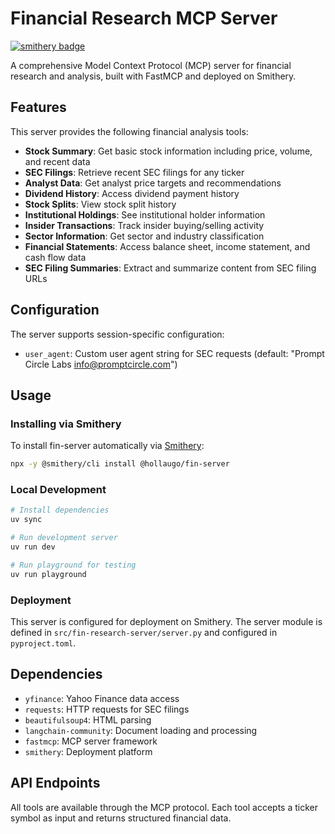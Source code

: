 # Financial Research MCP Server

[![smithery badge](https://smithery.ai/badge/@hollaugo/fin-server)](https://smithery.ai/server/@hollaugo/fin-server)

A comprehensive Model Context Protocol (MCP) server for financial research and analysis, built with FastMCP and deployed on Smithery.

## Features

This server provides the following financial analysis tools:

- **Stock Summary**: Get basic stock information including price, volume, and recent data
- **SEC Filings**: Retrieve recent SEC filings for any ticker
- **Analyst Data**: Get analyst price targets and recommendations
- **Dividend History**: Access dividend payment history
- **Stock Splits**: View stock split history
- **Institutional Holdings**: See institutional holder information
- **Insider Transactions**: Track insider buying/selling activity
- **Sector Information**: Get sector and industry classification
- **Financial Statements**: Access balance sheet, income statement, and cash flow data
- **SEC Filing Summaries**: Extract and summarize content from SEC filing URLs

## Configuration

The server supports session-specific configuration:

- `user_agent`: Custom user agent string for SEC requests (default: "Prompt Circle Labs info@promptcircle.com")

## Usage

### Installing via Smithery

To install fin-server automatically via [Smithery](https://smithery.ai/server/@hollaugo/fin-server):

```bash
npx -y @smithery/cli install @hollaugo/fin-server
```

### Local Development

```bash
# Install dependencies
uv sync

# Run development server
uv run dev

# Run playground for testing
uv run playground
```

### Deployment

This server is configured for deployment on Smithery. The server module is defined in `src/fin-research-server/server.py` and configured in `pyproject.toml`.

## Dependencies

- `yfinance`: Yahoo Finance data access
- `requests`: HTTP requests for SEC filings
- `beautifulsoup4`: HTML parsing
- `langchain-community`: Document loading and processing
- `fastmcp`: MCP server framework
- `smithery`: Deployment platform

## API Endpoints

All tools are available through the MCP protocol. Each tool accepts a ticker symbol as input and returns structured financial data.
